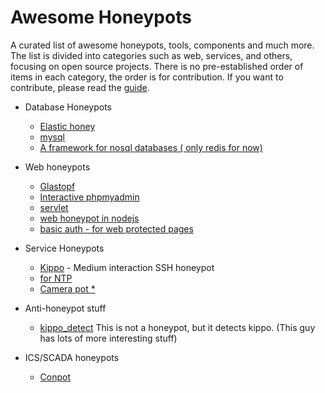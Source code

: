 # Awesome Honeypots

A curated list of awesome honeypots, tools, components and much more.		
The list is divided into categories such as web, services, and others, focusing on open source projects. There is no pre-established order of items in each category, the order is for contribution. If you want to contribute, please read the [guide](https://github.com/paralax/awesome-honeypots/blob/master/CONTRIBUTING.md).


- Database Honeypots
    - [Elastic honey](https://github.com/jordan-wright/elastichoney)
    - [mysql](https://github.com/schmalle/MysqlPot)
    - [A framework for nosql databases ( only redis for now)](https://github.com/torque59/nosqlpot)

- Web honeypots
    - [Glastopf](https://github.com/glastopf/glastopf) 
    - [Interactive phpmyadmin](https://github.com/gfoss/phpmyadmin_honeypot)
    - [servlet](https://github.com/schmalle/Servletpot)
    - [web honeypot in nodejs](https://github.com/schmalle/Nodepot)
    - [basic auth - for web protected pages](https://github.com/bjeborn/basic-auth-pot)

- Service Honeypots
    - [Kippo](https://github.com/desaster/kippo) - Medium interaction SSH honeypot
    - [for NTP](https://github.com/fygrave/honeyntp)
    - [Camera pot *](https://github.com/alexbredo/honeypot-camera)

- Anti-honeypot stuff
    - [kippo_detect](https://github.com/andrew-morris/kippo_detect) This is not a honeypot, but it detects kippo. (This guy has lots of more interesting stuff)

- ICS/SCADA honeypots
    - [Conpot](https://github.com/glastopf/conpot)

